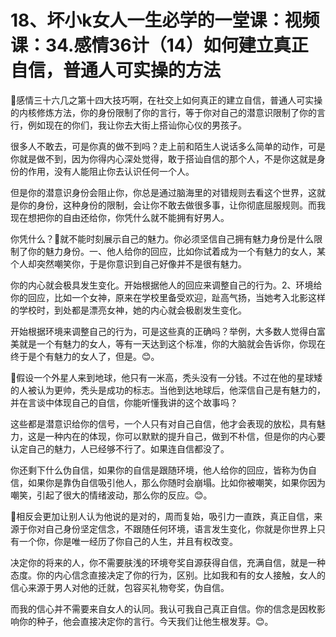 # 18、坏小k女人一生必学的一堂课：视频课：34.感情36计（14）如何建立真正自信，普通人可实操的方法

🎼感情三十六几之第十四大技巧啊，在社交上如何真正的建立自信，普通人可实操的内核修炼方法，你的身份限制了你的言行，等于你对自己的潜意识限制了你的言行，例如现在的你们，我让你去大街上搭讪你心仪的男孩子。

很多人不敢去，可是你真的做不到吗？走上前和陌生人说话多么简单的动作，可是你就是做不到，因为你得内心深处觉得，敢于搭讪自信的那个人，不是你这就是身份的作用，没有人能阻止你去认识任何一个人。

但是你的潜意识身份会阻止你，你总是通过脑海里的对错规则去看这个世界，这就是你的身份，这种身份的限制，会让你不敢去做很多事，让你彻底屈服规则。而我现在想把你的自由还给你，你凭什么就不能拥有好男人。

你凭什么？🎼就不能时刻展示自己的魅力。你必须坚信自己拥有魅力身份是什么限制了你的魅力身份。一、他人给你的回应，比如你试着成为一个有魅力的女人，某个人却突然嘲笑你，于是你意识到自己好像并不是很有魅力。

你的内心就会极具发生变化。开始根据他人的回应来调整自己的行为。2、环境给你的回应，比如一个女神，原来在学校里备受欢迎，趾高气扬，当她考入北影这样的学校时，到处都是漂亮女神，她的内心就会极剧发生变化。

开始根据环境来调整自己的行为，可是这些真的正确吗？举例，大多数人觉得白富美就是一个有魅力的女人，等有一天达到这个标准，你的大脑就会告诉你，你现在终于是个有魅力的女人了，但是。😊。

🎼假设一个外星人来到地球，他只有一米高，秃头没有一分钱。不过在他的星球矮的人被认为更帅，秃头是成功的标志。当他到达地球后，他深信自己是有魅力的，并在言谈中体现自己的自信，你能听懂我讲的这个故事吗？

这些都是潜意识给你的信号，一个人只有对自己自信，他才会表现的放松，具有魅力，这是一种内在的体现，你可以默默的提升自己，做到不朴信，但是你的内心要认定自己的魅力，人已经够不行了。如果连自信都没了。

你还剩下什么伪自信，如果你的自信是跟随环境，他人给你的回应，皆称为伪自信，如果你是靠伪自信吸引他人，那么你随时会崩塌。比如你被嘲笑，如果你因为嘲笑，引起了很大的情绪波动，那么你的反应。😊。

🎼相反会更加让别人认为他说的是对的，周而复始，吸引力一直跌，真正自信，来源于你对自己身份坚定信念，不跟随任何环境，语言发生变化，你就是你世界上只有一个你，你是唯一经历了你自己的人生，并且有权改变。

决定你的将来的人，你不需要肤浅的环境夸奖自源获得自信，充满自信，就是一种态度。你的内心信念直接决定了你的行为，区别。比如我和有的女人接触，女人的信心来源于男人对他的迁就，包容买礼物夸奖，伪自信。

而我的信心并不需要来自女人的认同。我认可我自己真正自信。你的信念是因枚影响你的种子，他会直接决定你的言行。今天我们让他生根发芽。😊。

